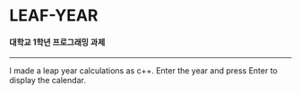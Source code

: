 LEAF-YEAR
===
#### 대학교 1학년 프로그래밍 과제
-------------
I made a leap year calculations as c++. Enter the year and press Enter to display the calendar.


